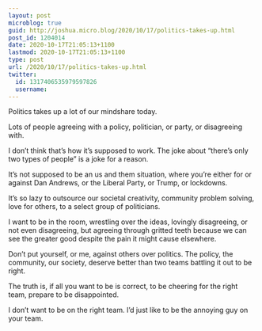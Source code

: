 ```yaml
---
layout: post
microblog: true
guid: http://joshua.micro.blog/2020/10/17/politics-takes-up.html
post_id: 1204014
date: 2020-10-17T21:05:13+1100
lastmod: 2020-10-17T21:05:13+1100
type: post
url: /2020/10/17/politics-takes-up.html
twitter:
  id: 1317406535979597826
  username: 
---
```

Politics takes up a lot of our mindshare today.

Lots of people agreeing with a policy, politician, or party, or disagreeing with.

I don’t think that’s how it’s supposed to work. The joke about “there’s only two types of people” is a joke for a reason.

It’s not supposed to be an us and them situation, where you’re either for or against Dan Andrews, or the Liberal Party, or Trump, or lockdowns.

It’s so lazy to outsource our societal creativity, community problem solving, love for others, to a select group of politicians.

I want to be in the room, wrestling over the ideas, lovingly disagreeing, or not even disagreeing, but agreeing through gritted teeth because we can see the greater good despite the pain it might cause elsewhere.

Don’t put yourself, or me, against others over politics. The policy, the community, our society, deserve better than two teams battling it out to be right.

The truth is, if all you want to be is correct, to be cheering for the right team, prepare to be disappointed.

I don’t want to be on the right team. I’d just like to be the annoying guy on your team.
